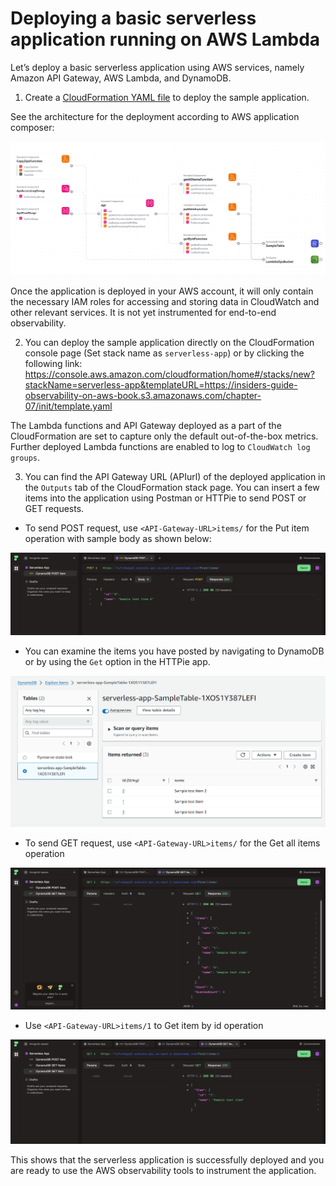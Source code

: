 # Deploying a basic serverless application running on AWS Lambda

Let’s deploy a basic serverless application using AWS services, namely Amazon API Gateway, AWS Lambda, and DynamoDB.

1. Create a [CloudFormation YAML file](../template.yaml) to deploy the sample application.

See the architecture for the deployment according to AWS application composer:

![architecture](/images/application-composer-template-yaml.png)

Once the application is deployed in your AWS account, it will only contain the necessary IAM roles for accessing and storing data in CloudWatch and other relevant services. It is not yet instrumented for end-to-end observability. 

2. You can deploy the sample application directly on the CloudFormation console page (Set stack name as `serverless-app`) or by clicking the following link: https://console.aws.amazon.com/cloudformation/home#/stacks/new?stackName=serverless-app&templateURL=https://insiders-guide-observability-on-aws-book.s3.amazonaws.com/chapter-07/init/template.yaml

The Lambda functions and API Gateway deployed as a part of the CloudFormation are set to capture only the default out-of-the-box metrics. Further deployed Lambda functions are enabled to log to `CloudWatch log groups`.

3. You can find the API Gateway URL (APIurl) of the deployed application in the `Outputs` tab of the CloudFormation stack page. You can insert a few items into the application using Postman or HTTPie to send POST or GET requests.

- To send POST request, use `<API-Gateway-URL>items/` for the Put item operation with sample body as shown below:

![post](/images/POST.png)

- You can examine the items you have posted by navigating to DynamoDB or by using the `Get` option in the HTTPie app.

![ddb-console](/images/ddb-console.png)

- To send GET request, use `<API-Gateway-URL>items/` for the Get all items operation

![get-all](/images/GET-ALL.png)

- Use `<API-Gateway-URL>items/1` to Get item by id operation

![get-1](/images/GET-1.png)

This shows that the serverless application is successfully deployed and you are ready to use the AWS observability tools to instrument the application.

